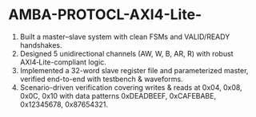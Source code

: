 # AMBA-PROTOCL-AXI4-Lite-

1. Built a master–slave system with clean FSMs and VALID/READY handshakes.
2. Designed 5 unidirectional channels (AW, W, B, AR, R) with robust AXI4‑Lite-compliant logic.
3. Implemented a 32-word slave register file and parameterized master, verified end-to-end with testbench & waveforms.
4. Scenario-driven verification covering writes & reads at 0x04, 0x08, 0x0C, 0x10 with data patterns 0xDEADBEEF, 0xCAFEBABE, 0x12345678, 0x87654321.
